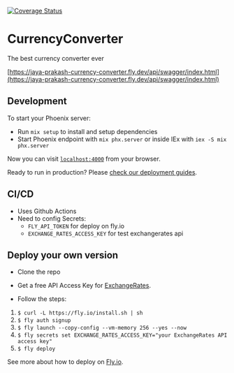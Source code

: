 [![Coverage Status](https://coveralls.io/repos/github/prem-prakash-portfolio/currency-converter/badge.svg?branch=main)](https://coveralls.io/github/prem-prakash-portfolio/currency-converter?branch=main)

# CurrencyConverter

The best currency converter ever

[https://jaya-prakash-currency-converter.fly.dev/api/swagger/index.html](https://jaya-prakash-currency-converter.fly.dev/api/swagger/index.html)

## Development

To start your Phoenix server:

  * Run `mix setup` to install and setup dependencies
  * Start Phoenix endpoint with `mix phx.server` or inside IEx with `iex -S mix phx.server`

Now you can visit [`localhost:4000`](http://localhost:4000) from your browser.

Ready to run in production? Please [check our deployment guides](https://hexdocs.pm/phoenix/deployment.html).

## CI/CD

 - Uses Github Actions
 - Need to config Secrets:
   - `FLY_API_TOKEN` for deploy on fly.io
   - `EXCHANGE_RATES_ACCESS_KEY` for test exchangerates api

## Deploy your own version

 - Clone the repo

 - Get a free API Access Key for [ExchangeRates](https://exchangeratesapi.io/).

 -  Follow the steps:

1. `$ curl -L https://fly.io/install.sh | sh`
2. `$ fly auth signup`
3. `$ fly launch --copy-config --vm-memory 256 --yes --now`
4. `$ fly secrets set EXCHANGE_RATES_ACCESS_KEY="your ExchangeRates API access key"`
5. `$ fly deploy`

See more about how to deploy on [Fly.io](https://hexdocs.pm/phoenix/fly.html).
